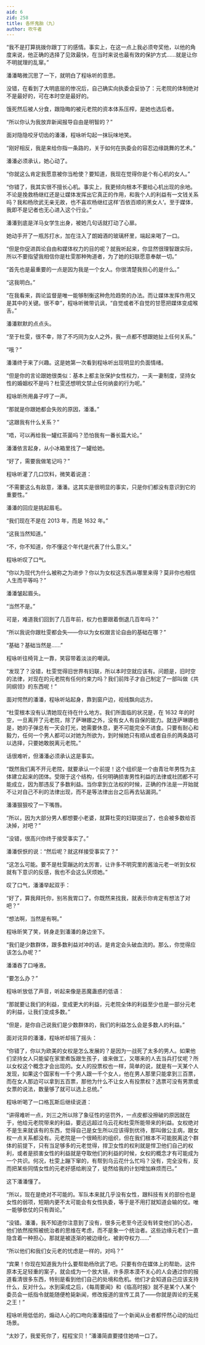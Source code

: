 ```yaml
---
aid: 6
zid: 258
title: 各怀鬼胎（九）
author: 吹牛者
---
```


“我不是打算挑拨你跟丁丁的感情。事实上，在这一点上我必须夸奖他，以他的角度来说，他正确的选择了见效最快，在当时来说也最有效的保护方式……就是让你不明就理的乱窜。”

潘潘略微沉思了一下，就明白了程咏听的意思。

没错，在看到了大明底层的惨况后，自己确实向执委会妥协了：元老院的体制绝对不是最好的，可在本时空是最好的。

饿死然后被人分食，跟隐晦的被元老院的资本体系压榨，是她也选后者。

“所以你认为我放弃新闻报导自由是明智的？”

面对隐隐咬牙切齿的潘潘，程咏听勾起一抹玩味地笑。

“刚好相反，我是来给你指一条路的，关于如何在执委会的容忍边缘跳舞的艺术。”

潘潘必须承认，她心动了。

“你就这么肯定我愿意被你当枪使？要知道，我现在觉得你是个有心机的女人。”

“你错了，我其实很不擅长心机。事实上，我更倾向根本不要给心机出现的余地。不论是挽救杨继红还是让媒体发挥出它真正的作用，和我个人的利益有一文钱关系吗？我和杨欣武无亲无故，也不喜欢杨继红这样‘百依百顺的黑女人’。至于媒体，我即不是记者也无心进入这个行业。”

潘潘到底是洋马女学生出身，被她几句话就打动了心扉。

她动手开了一瓶苏打水，加在注入了朗姆酒的玻璃杯里，端起来喝了一口。

“但是你促进舆论自由和媒体权力的目的呢？就我听起来，你显然很理智跟实际，所以不要指望我相信你是杜雯那种殉道者，为了她的妇联愿意奉献一切。”

“首先也是最重要的一点是因为我是一个女人。你很清楚我担心的是什么。”

“这我明白。”

“在我看来，舆论监督是唯一能够制衡这种危险趋势的办法。而让媒体发挥作用又是其中的关键。很不幸”，程咏听微带讥讽，“自觉或者不自觉的甘愿把媒体变成喉舌。”

潘潘默默的点点头。

“至于杜雯，很不幸，除了不巧同为女人之外，我一点都不想跟她扯上任何关系。”

“哦？”

潘潘终于来了兴趣。这是她第一次看到程咏听出现明显的负面情绪。

“但是你的言论跟她很类似：基本上都主张保护女性权力，一夫一妻制度，坚持女性的婚姻权不是吗？杜雯还想明文禁止任何纳妾的行为呢。”

程咏昕所用鼻子哼了一声。

“那就是你跟她都会失败的原因，潘潘。”

“这跟我有什么关系？”

“唔，可以再给我一罐红茶菌吗？恐怕我有一番长篇大论。”

潘潘依言起身，从小冰箱里找了一罐给她。

“好了，需要我做笔记吗？”

程咏听灌了几口饮料，微笑着说道：

“不需要这么有敌意，潘潘。这其实是很明显的事实，只是你们都没有意识到它的重要性。”

潘潘的回应是挑起眉毛。

“我们现在不是在 2013 年，而是 1632 年。”

“这我当然知道。”

“不，你不知道，你不懂这个年代是代表了什么意义。”

程咏听叹了口气。

“你以为现代为什么被称之为进步？你以为女权这东西从哪里来得？莫非你也相信人生而平等吗？”

潘潘皱起眉头。

“当然不是。”

可是，难道我们回到了几百年前，权力也要跟着倒退几百年吗？”

“所以我说你跟杜雯都会失——你以为女权跟言论自由的基础在哪？”

“基础？基础当然是……”

程咏听往椅背上一靠，笑容带着淡淡的嘲讽。

“发现了？没错，杜雯觉得旧世界有妇联，所以本时空就应该有。问题是，旧时空的法律，对现在的元老院有任何约束力吗？我们前阵子才自己制定了一部叫做《共同纲领》的东西呢！”

面对愕然的潘潘，程咏听站起身，靠到窗户边，视线飘向远方。

“杜雯根本没有认清她现在待在什么地方。我们所面临的状况是，在 1632 年的时空，一旦离开了元老院，除了萨琳娜之外，没有女人有自保的能力。就连萨琳娜也是，她的子弹总有一天会打光，她需要休息，更不可能完全不进食。只要有耐心和毅力，任何一个男人都可以对她为所欲为，到时候她只有顺从或者自杀的两条路可以选择，只要她敢脱离元老院。”

话很难听，但潘潘必须承认这是事实。

“既然我们离不开元老院，就要承认一个前提！这个组织是一个由青壮年男性为主体建立起来的团体。受限于这个结构，任何明确损害男性利益的法律或社团都不可能成立，因为那违反了多数利益。当你拿到立法权的时候，正确的作法是一开始就不让对自己不利的法律出现，而不是等法律出台之后再去钻漏洞。”

潘潘狠狠咬了一下嘴唇。

“所以，因为大部分男人都想要小老婆，就算杜雯的妇联提出了，也会被多数给否决掉，对吧？”

“没错，很高兴你终于接受事实了。”

潘潘恹恹的说：“然后呢？就这样接受事实了？”

“这怎么可能。要不是杜雯蹦达的太厉害，让许多不明究里的酱油元老一听到女权就有下意识的反感，我也不会这么厌烦她。”

叹了口气，潘潘举起双手：

“好了，算我拜托你，别吊我胃口了。你既然来找我，就表示你肯定有想法了对吧？”

“想法啊，当然是有啊。”

程咏昕笑了笑，转身走到潘潘的身边坐下。

“我们是少数群体，跟多数利益对冲的话，是肯定会头破血流的。那么，你觉得应该怎么办呢？”

潘潘吞了口唾液。

“要怎么办？”

程咏听放低了声音，听起来像是恶魔蛊惑的低语：

“那就要让我们的利益，变成更大的利益，元老院全体的利益至少也是一部分元老的利益，让我们变成多数。”

“但是，是你自己说我们是少数群体的，我们的利益怎么会是多数人的利益。”

面对诧异的潘潘，程咏听却摇了摇头：

“你错了，你以为欧美的女权是怎么发展的？是因为一战死了太多的男人。如果他们坚持女人只能留在家里煮饭跟生孩子，谁来做工，又哪来的人去当兵打仗呢？所以女权这个概念才会出现的。女人的投票权也一样，简单的说，就是有一天某个人发现，如果这个国家有一千个男人跟一千个女人，他在男人那里只能拿到三百票，而在女人那边可以拿到五百票，那他为什么不让女人有投票权？选票可没有男票或女票的说法，数量够了就可以选上总统。”

程咏听喝了一口格瓦斯后继续说道：

“讲得难听一点，刘三之所以除了象征性的惩罚外，一点皮都没擦破的原因就在于，他给元老院带来的利益，要远远超过乌云花和杜雯所能带来的利益。女权绝对不是生来就该有的东西，觉得自己是女生所以应该得到优待，那叫做公主病，跟女权一点关系都没有。元老院是一个很畸形的组织，但在我们根本不可能脱离这个群体的前提下，只有当足够多的元老觉得，捍卫女性的权利就是悍卫他们自己的权利，或者是损害女性的利益就是夺取他们的利益的时候，女权的概念才有可能成为一个共识。何况，杜雯上蹦下窜的，有帮到乌云花什么忙吗？没有，完全没有，反而把某些同情女性的元老好感给刷没了，徒然给我的计划增加麻烦而已。”

这下潘潘懂了。

“所以，现在是绝对不可能的。军队本来就几乎没有女性，跟科技有关的部份也是女性的弱项，短期内更不太可能会有女性执委，等于是不用打就知道会输的仗。唯一能够依仗的只有舆论。”

“没错。潘潘，我不知道你注意到了没有，很多元老至今还没有转变他们的心态，他们依然按照被统治者的思维在考虑，而不是象一个统治者。这些边缘元老们一直隐含着一种担心，那就是被逐渐的被边缘化，被剥夺权力……”

“所以他们和我们女元老的忧虑是一样的，对吗？”

“宾果！你现在知道我为什么要帮助杨欣武了吧。只要有你在媒体上的帮助，这件原本无足轻重的案子，就会成为一个放大镜，许多原本漠不关心的人会通过你的报道看清很多东西，特别是看到他们自己的处境和危机。他们才会知道自己应该支持什么，反对什么。水到渠成之后，《每周要闻》和《临高时报》就不是某个人某个委员会一纸指令就能随便枪毙新闻，修改报道的宣传工具了——你就是舆论的无冕之王！”

程咏听用低低的，煽动人心的口吻向潘潘描绘了一个新闻从业者都怦然心动的灿烂场景。

“太妙了，我爱死你了，程程宝贝！”潘潘简直要搂住她啃一口了。
